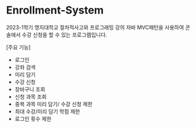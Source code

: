 # Enrollment-System

2023-1학기 명지대학교 절차적사고와 프로그래밍 강의
자바 MVC패턴을 사용하여 콘솔에서 수강 신청을 할 수 있는 프로그램입니다.

[주요 기능]
- 로그인
- 강좌 검색
- 미리 담기
- 수강 신청
- 장바구니 조회
- 신청 과목 조회
- 중복 과목 미리 담기/ 수강 신청 제한
- 최대 수강/미리 담기 학점 제한
- 로그인 횟수 제한
